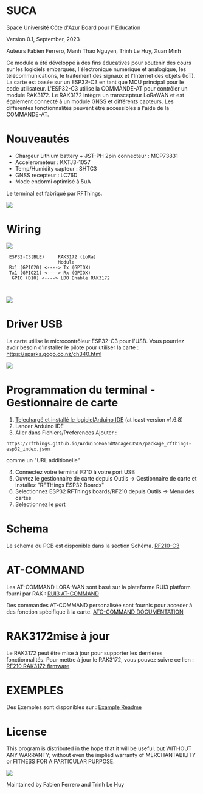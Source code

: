 # SUCA
Space Université Côte d'Azur Board pour l' Education

Version 0.1, September, 2023

Auteurs Fabien Ferrero, Manh Thao Nguyen, Trinh Le Huy, Xuan Minh

Ce module a été développé à des fins éducatives pour soutenir des cours sur les logiciels embarqués, l'électronique numérique et analogique, les télécommunications, le traitement des signaux et l'Internet des objets (IoT).
La carte est basée sur un ESP32-C3 en tant que MCU principal pour le code utilisateur. L'ESP32-C3 utilise la COMMANDE-AT pour contrôler un module RAK3172.
Le RAK3172 intègre un transcepteur LoRaWAN et est également connecté à un module GNSS et différents capteurs.
Les différentes fonctionnalités peuvent être accessibles à l'aide de la COMMANDE-AT.

# Nouveautés
- Chargeur Lithium battery + JST-PH 2pin connecteur : MCP73831
- Accelerometeur : KXTJ3-1057
- Temp/Humidity capteur : SHTC3
- GNSS recepteur : LC76D
- Mode endormi optimisé à 5uA

Le terminal est fabriqué par RFThings.

<img src="https://github.com/FabienFerrero/SUCA/blob/main/Document/pic/bot.jpg">

# Wiring

<img src="https://github.com/FabienFerrero/SUCA/blob/main/Document/pic/bloc.jpg">


```
 ESP32-C3(BLE)     RAK3172 (LoRa)         
                   Module
 Rx1 (GPIO20) <----> Tx (GPIOX)          
 Tx1 (GPIO21) <----> Rx (GPIOX)          
  GPIO (D10) <----> LDO Enable RAK3172          

 
 ```
 
 <img src="https://github.com/FabienFerrero/SUCA/blob/main/Document/pic/top.jpg">
 
 
# Driver USB 
La carte utilise le microcontrôleur ESP32-C3 pour l'USB. Vous pourriez avoir besoin d'installer le pilote pour utiliser la carte :
https://sparks.gogo.co.nz/ch340.html


<img src="https://github.com/FabienFerrero/SUCA/blob/main/Document/pic/usb.jpg">



# Programmation du terminal - Gestionnaire de carte

 1. [Telechargé et installé le logicielArduino IDE](https://www.arduino.cc/en/Main/Software) (at least version v1.6.8)
 2. Lancer Arduino IDE
 3. Aller dans Fichiers/Preferences
  Ajouter : 
 ```
https://rfthings.github.io/ArduinoBoardManagerJSON/package_rfthings-esp32_index.json
 ```
 comme un "URL additionelle"
 
 4. Connectez votre terminal F210 à votre port USB
 5. Ouvrez le gestionnaire de carte depuis Outils -> Gestionnaire de carte et installez "RFTHings ESP32 Boards"
 6. Selectionnez ESP32 RFThings boards/RF210 depuis Outils -> Menu des cartes
 7. Selectionnez le port

# Schema

Le schema du PCB est disponible dans la section Schéma.
[RF210-C3](https://github.com/FabienFerrero/SUCA/blob/main/Schematic/RF210-C3.pdf)


# AT-COMMAND

Les AT-COMMAND LORA-WAN sont basé sur la plateforme RUI3 platform fourni par RAK : [RUI3 AT-COMMAND](https://docs.rakwireless.com/RUI3/Serial-Operating-Modes/AT-Command-Manual/#content)

Des commandes AT-COMMAND personalisée sont fournis pour acceder à des fonction spécifique à la carte. [ATC-COMMAND DOCUMENTATION](https://github.com/FabienFerrero/SUCA/blob/main/ATC_command.md)


# RAK3172mise à jour

Le RAK3172 peut être mise à jour pour supporter les dernières fonctionnalités.
Pour mettre à jour le RAK3172, vous pouvez suivre ce lien  : [RF210 RAK3172 firmware](https://github.com/XuanMinh201/RF210/tree/main)

# EXEMPLES

Des Exemples sont disponibles sur : [Example Readme](https://github.com/FabienFerrero/SUCA/blob/main/Examples/README.md)

# License


This program is distributed in the hope that it will be useful, but WITHOUT ANY WARRANTY; without even the implied warranty of MERCHANTABILITY or FITNESS FOR A PARTICULAR PURPOSE.

<img src="https://github.com/FabienFerrero/UCA21/blob/main/Doc/Pictures/UCA_logo.png">

Maintained by Fabien Ferrero and Trinh Le Huy
